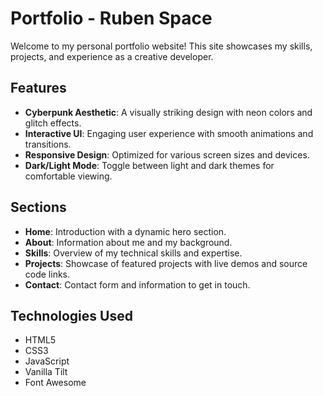 # Portfolio - Ruben Space

Welcome to my personal portfolio website! This site showcases my skills, projects, and experience as a creative developer.

## Features

- **Cyberpunk Aesthetic**: A visually striking design with neon colors and glitch effects.
- **Interactive UI**: Engaging user experience with smooth animations and transitions.
- **Responsive Design**: Optimized for various screen sizes and devices.
- **Dark/Light Mode**: Toggle between light and dark themes for comfortable viewing.

## Sections

- **Home**: Introduction with a dynamic hero section.
- **About**: Information about me and my background.
- **Skills**: Overview of my technical skills and expertise.
- **Projects**: Showcase of featured projects with live demos and source code links.
- **Contact**: Contact form and information to get in touch.

## Technologies Used

- HTML5
- CSS3
- JavaScript
- Vanilla Tilt
- Font Awesome
